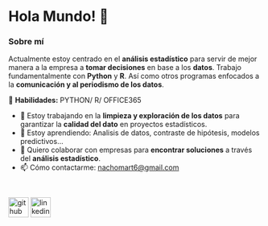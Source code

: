 # Hola Mundo! 👋
<!---## Mi nombre es ✨**JOSÉ IGNACIO**✨--->
### Sobre mí


Actualmente estoy centrado en el **análisis estadístico** para servir de mejor manera a la empresa a **tomar decisiones** en base a los **datos**. Trabajo fundamentalmente con **Python** y **R**. Así como otros programas enfocados a la **comunicación y al periodismo de los datos**.
<br>

🚀 **Habilidades:** PYTHON/ R/ OFFICE365 
<br>
- 🔭 Estoy trabajando en la **limpieza y exploración de los datos** para garantizar la **calidad del dato** en proyectos estadísticos. 
- 🌱 Estoy aprendiendo: Analisis de datos, contraste de hipótesis, modelos predictivos... 
- 👯 Quiero colaborar con empresas para **encontrar soluciones** a través del **análisis estadístico**. 
- 📫 Cómo contactarme: nachomart6@gmail.com 
<br>

[<img src='https://cdn.jsdelivr.net/npm/simple-icons@3.0.1/icons/github.svg' alt='github' height='40'>](https://github.com/StatisticsWithJIMP)  [<img src='https://cdn.jsdelivr.net/npm/simple-icons@3.0.1/icons/linkedin.svg' alt='linkedin' height='40'>](https://www.linkedin.com/in/Nachomart6/)  

<!---
StatisticsWithJIMP/StatisticsWithJIMP is a ✨ special ✨ repository because its `README.md` (this file) appears on your GitHub profile.
You can click the Preview link to take a look at your changes.
--->
